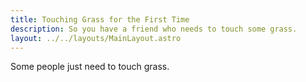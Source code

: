 ```yaml
---
title: Touching Grass for the First Time
description: So you have a friend who needs to touch some grass.
layout: ../../layouts/MainLayout.astro
---
```


Some people just need to touch grass.